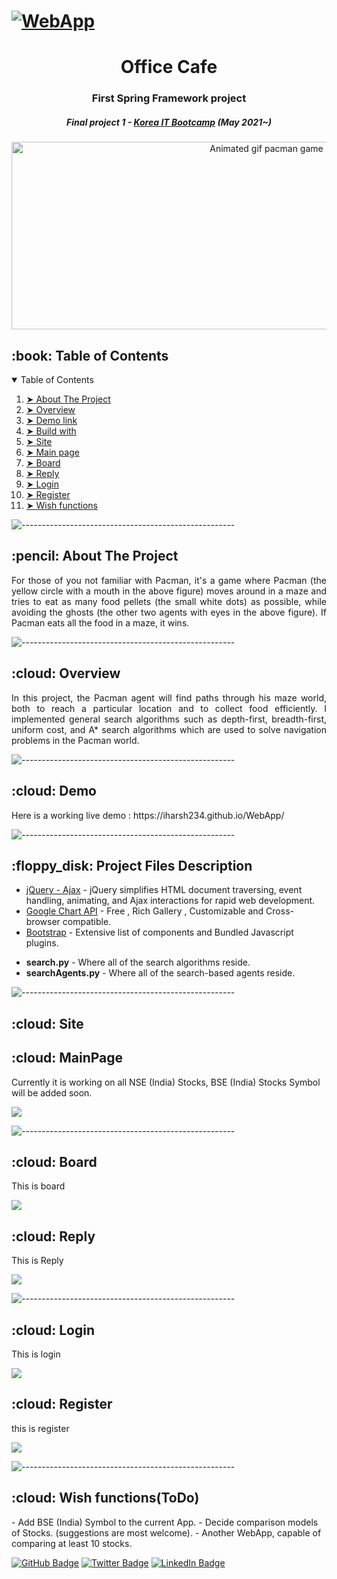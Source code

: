 # [![WebApp](https://user-images.githubusercontent.com/72185011/121700346-c62ecf00-cb0a-11eb-989d-436673587fc4.JPG)](https://www.youtube.com/watch?v=0xvf_GUJjkM)

<h1 align="center"> Office Cafe </h1> 
<h3 align="center"> First Spring Framework project </h3>
<h5 align="center"> Final project 1 - <a href="https://cafe.naver.com/dgceo">Korea IT Bootcamp</a> (May 2021~) </h5>

<p align="center"> 
  <img src="https://user-images.githubusercontent.com/72185011/121696411-0429f400-cb07-11eb-8d8c-9d35b55c83a6.gif" alt="Animated gif pacman game" height="300px" width="800">
</p>


<!-- TABLE OF CONTENTS -->
<h2 id="table-of-contents"> :book: Table of Contents</h2>

<details open="open">
  <summary>Table of Contents</summary>
  <ol>
    <li><a href="#about-the-project"> ➤ About The Project</a></li>
    <li><a href="#overview"> ➤ Overview</a></li>
    <li><a href="#demo"> ➤ Demo link</a></li>
    <li><a href="#buildwith"> ➤ Build with</a></li>
    <li><a href="#site"> ➤ Site </a></li>
    <li><a href="#main"> ➤ Main page </a></li>
    <li><a href="#board"> ➤ Board </a></li>
    <li><a href="#reply"> ➤ Reply </a></li>
    <li><a href="#login"> ➤ Login </a></li>
    <li><a href="#register"> ➤ Register </a></li>
    <li><a href="#todo"> ➤ Wish functions </a></li>
  </ol>
</details>

![-----------------------------------------------------](https://raw.githubusercontent.com/andreasbm/readme/master/assets/lines/rainbow.png)

<!-- ABOUT THE PROJECT -->
<h2 id="about-the-project"> :pencil: About The Project</h2>

<p align="justify"> 
  For those of you not familiar with Pacman, it's a game where Pacman (the yellow circle with a mouth in the above figure) moves around in a maze and tries to eat as many food pellets (the small white dots) as possible, while avoiding the ghosts (the other two agents with eyes in the above figure). If Pacman eats all the food in a maze, it wins.
</p>

![-----------------------------------------------------](https://raw.githubusercontent.com/andreasbm/readme/master/assets/lines/rainbow.png)

<!-- OVERVIEW -->
<h2 id="overview"> :cloud: Overview</h2>

<p align="justify"> 
  In this project, the Pacman agent will find paths through his maze world, both to reach a particular location and to collect food efficiently. I implemented general search algorithms such as depth-first, breadth-first, uniform cost, and A* search algorithms which are used to solve navigation problems in the Pacman world.
</p>

![-----------------------------------------------------](https://raw.githubusercontent.com/andreasbm/readme/master/assets/lines/rainbow.png)

<!-- DEMO -->
<h2 id="demo"> :cloud: Demo</h2>
Here is a working live demo :  https://iharsh234.github.io/WebApp/

![-----------------------------------------------------](https://raw.githubusercontent.com/andreasbm/readme/master/assets/lines/rainbow.png)
<!-- PROJECT FILES DESCRIPTION -->
<h2 id="buildwith"> :floppy_disk: Project Files Description</h2>

- [jQuery - Ajax](http://www.w3schools.com/jquery/jquery_ref_ajax.asp) - jQuery simplifies HTML document traversing, event handling, animating, and Ajax interactions for rapid web development.
- [Google Chart API](https://developers.google.com/chart/interactive/docs/quick_start) - Free , Rich Gallery , Customizable and Cross-browser compatible.
- [Bootstrap](http://getbootstrap.com/) - Extensive list of components and  Bundled Javascript plugins.

<ul>
  <li><b>search.py</b> - Where all of the search algorithms reside.</li>
  <li><b>searchAgents.py</b> - Where all of the search-based agents reside.</li>
</ul>


![-----------------------------------------------------](https://raw.githubusercontent.com/andreasbm/readme/master/assets/lines/rainbow.png)

<!-- DEMO -->
<h2 id="site"> :cloud: Site</h2>

<!-- DEMO -->
<h2 id="main"> :cloud: MainPage</h2>
Currently it is working on all NSE (India) Stocks, BSE (India) Stocks Symbol will be added soon.

![](https://iharsh234.github.io/WebApp/images/demo/web_app_face.JPG)

![-----------------------------------------------------](https://raw.githubusercontent.com/andreasbm/readme/master/assets/lines/rainbow.png)

<!-- DEMO -->
<h2 id="board"> :cloud: Board</h2>
This is board

![](https://iharsh234.github.io/WebApp/images/demo/web_app_face.JPG)


<h2 id="reply"> :cloud: Reply</h2>
This is Reply

![](https://iharsh234.github.io/WebApp/images/demo/web_app_face.JPG)

![-----------------------------------------------------](https://raw.githubusercontent.com/andreasbm/readme/master/assets/lines/rainbow.png)

<!-- DEMO -->
<h2 id="login"> :cloud: Login</h2>
This is login

![](https://iharsh234.github.io/WebApp/images/demo/web_app_face.JPG)


<!-- DEMO -->
<h2 id="register"> :cloud: Register</h2>
this is register


![](https://iharsh234.github.io/WebApp/images/demo/web_app_face.JPG)

![-----------------------------------------------------](https://raw.githubusercontent.com/andreasbm/readme/master/assets/lines/rainbow.png)

<h2 id="todo"> :cloud: Wish functions(ToDo)</h2>
- Add BSE (India) Symbol to the current App.
- Decide comparison models of Stocks. (suggestions are most welcome).
- Another WebApp, capable of comparing at least 10 stocks.

[![GitHub Badge](https://img.shields.io/badge/GitHub-100000?style=for-the-badge&logo=github&logoColor=white)](https://github.com/ma-shamshiri)
[![Twitter Badge](https://img.shields.io/badge/Twitter-1DA1F2?style=for-the-badge&logo=twitter&logoColor=white)](https://twitter.com/ma_shamshiri)
[![LinkedIn Badge](https://img.shields.io/badge/LinkedIn-0077B5?style=for-the-badge&logo=linkedin&logoColor=white)](https://www.linkedin.com/in/ma-shamshiri)
